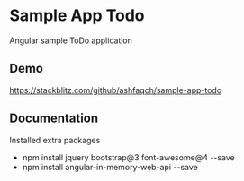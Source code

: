 # Sample App Todo

Angular sample ToDo application

## Demo

https://stackblitz.com/github/ashfaqch/sample-app-todo

## Documentation
Installed extra packages
- npm install jquery bootstrap@3 font-awesome@4 --save
- npm install angular-in-memory-web-api --save

